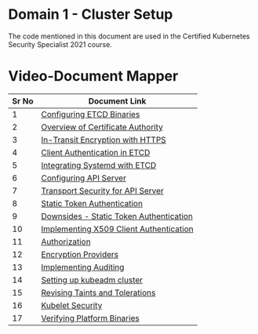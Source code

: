 # Domain 1 - Cluster Setup

The code mentioned in this document are used in the Certified Kubernetes Security Specialist 2021 course.


# Video-Document Mapper

| Sr No | Document Link |
| ------ | ------ |
| 1 | [Configuring ETCD Binaries][PlDa] |
| 2 | [Overview of Certificate Authority][PlDb] |
| 3 | [In-Transit Encryption with HTTPS][PlDc]
| 4 | [Client Authentication in ETCD][PlDd] |
| 5 | [Integrating Systemd with ETCD][PlDe] |
| 6 | [Configuring API Server][PlDf] |
| 7 | [Transport Security for API Server][PlDg] |
| 8 | [Static Token Authentication][PlDh] |
| 9 | [Downsides - Static Token Authentication][PlDi] |
| 10 | [Implementing X509 Client Authentication][PlDj] |
| 11 | [Authorization][PlDk] |
| 12 | [Encryption Providers][PlDl] |
| 13 | [Implementing Auditing][PlDm] |
| 14 | [Setting up kubeadm cluster][PlDn] |
| 15 | [Revising Taints and Tolerations][PlDo] |
| 16 | [Kubelet Security][PlDp] |
| 17 | [Verifying Platform Binaries][PlDq] |



   [PlDa]: <./install-etcd.md>
   [PlDb]: <./configure-ca.md>
   [PlDc]: <./etcd-transit-encryption.md>
   [PlDd]: <./etcd-client-auth.md>
   [PlDe]: <./etcd-systemd.md>
   [PlDf]: <./configure-apiserver.md>
   [PlDg]: <./apiserver-transit-encryption.md>  
   [PlDh]: <./token-authentication.md>
   [PlDi]: <./downside-token-auth.md>
   [PlDj]: <./certificate-auth-k8s.md>
   [PlDk]: <./authorization.md>
   [PlDl]: <./encryption-provider.md>
   [PlDm]: <./audit-logs.md>
   [PlDn]: <./kubeadm.md>
   [PlDo]: <./taint.md>
   [PlDp]: <./kubelet-security.md >
   [PlDq]: <.//verify-binaries.md>
